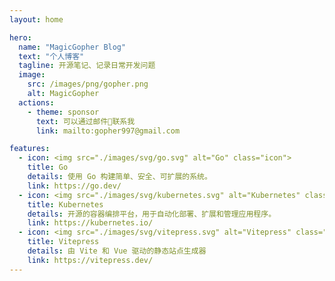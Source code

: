 ```yaml
---
layout: home

hero:
  name: "MagicGopher Blog"
  text: "个人博客"
  tagline: 开源笔记、记录日常开发问题
  image:
    src: /images/png/gopher.png
    alt: MagicGopher
  actions:
    - theme: sponsor
      text: 可以通过邮件📮联系我
      link: mailto:gopher997@gmail.com

features:
  - icon: <img src="./images/svg/go.svg" alt="Go" class="icon">
    title: Go
    details: 使用 Go 构建简单、安全、可扩展的系统。
    link: https://go.dev/
  - icon: <img src="./images/svg/kubernetes.svg" alt="Kubernetes" class="icon">
    title: Kubernetes
    details: 开源的容器编排平台，用于自动化部署、扩展和管理应用程序。
    link: https://kubernetes.io/
  - icon: <img src="./images/svg/vitepress.svg" alt="Vitepress" class="icon">
    title: Vitepress
    details: 由 Vite 和 Vue 驱动的静态站点生成器
    link: https://vitepress.dev/
---
```


